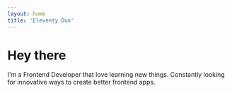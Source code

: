 ```yaml
---
layout: home
title: 'Eleventy Duo'
---
```


# Hey there

I'm a Frontend Developer that love learning new things. Constantly looking for innovative ways to create better frontend apps.  
 

